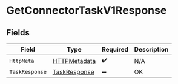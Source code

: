 # GetConnectorTaskV1Response


## Fields

| Field                                                   | Type                                                    | Required                                                | Description                                             |
| ------------------------------------------------------- | ------------------------------------------------------- | ------------------------------------------------------- | ------------------------------------------------------- |
| `HttpMeta`                                              | [HTTPMetadata](../../Models/Components/HTTPMetadata.md) | :heavy_check_mark:                                      | N/A                                                     |
| `TaskResponse`                                          | [TaskResponse](../../Models/Components/TaskResponse.md) | :heavy_minus_sign:                                      | OK                                                      |